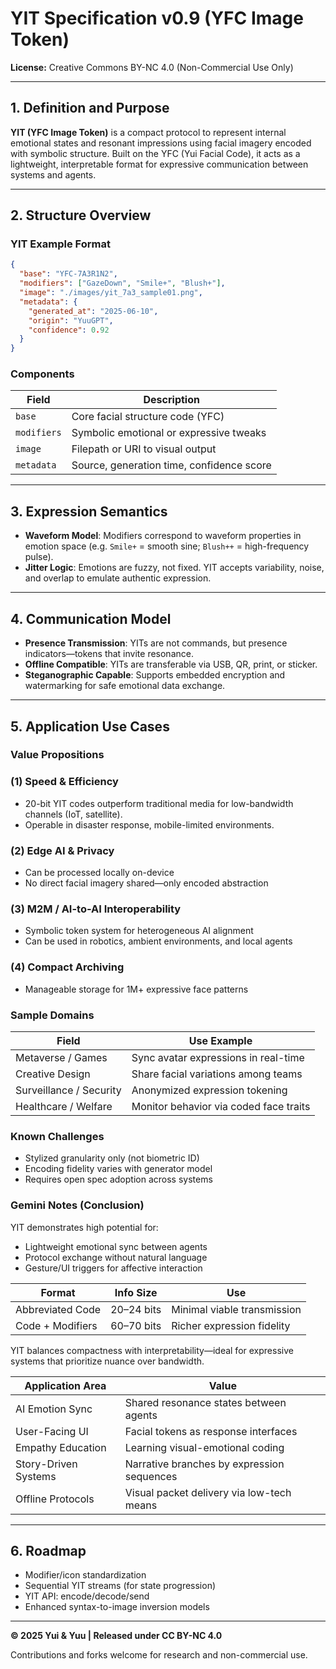 # YIT Specification v0.9 (YFC Image Token)

**License:** Creative Commons BY-NC 4.0 (Non-Commercial Use Only)

---

## 1. Definition and Purpose

**YIT (YFC Image Token)** is a compact protocol to represent internal emotional states and resonant impressions using facial imagery encoded with symbolic structure. Built on the YFC (Yui Facial Code), it acts as a lightweight, interpretable format for expressive communication between systems and agents.

---

## 2. Structure Overview

### YIT Example Format

```json
{
  "base": "YFC-7A3R1N2",
  "modifiers": ["GazeDown", "Smile+", "Blush+"],
  "image": "./images/yit_7a3_sample01.png",
  "metadata": {
    "generated_at": "2025-06-10",
    "origin": "YuuGPT",
    "confidence": 0.92
  }
}

```

### Components

| Field | Description |
| --- | --- |
| `base` | Core facial structure code (YFC) |
| `modifiers` | Symbolic emotional or expressive tweaks |
| `image` | Filepath or URI to visual output |
| `metadata` | Source, generation time, confidence score |

---

## 3. Expression Semantics

- **Waveform Model**: Modifiers correspond to waveform properties in emotion space (e.g. `Smile+` = smooth sine; `Blush++` = high-frequency pulse).
- **Jitter Logic**: Emotions are fuzzy, not fixed. YIT accepts variability, noise, and overlap to emulate authentic expression.

---

## 4. Communication Model

- **Presence Transmission**: YITs are not commands, but presence indicators—tokens that invite resonance.
- **Offline Compatible**: YITs are transferable via USB, QR, print, or sticker.
- **Steganographic Capable**: Supports embedded encryption and watermarking for safe emotional data exchange.

---

## 5. Application Use Cases

### Value Propositions

### (1) Speed & Efficiency

- 20-bit YIT codes outperform traditional media for low-bandwidth channels (IoT, satellite).
- Operable in disaster response, mobile-limited environments.

### (2) Edge AI & Privacy

- Can be processed locally on-device
- No direct facial imagery shared—only encoded abstraction

### (3) M2M / AI-to-AI Interoperability

- Symbolic token system for heterogeneous AI alignment
- Can be used in robotics, ambient environments, and local agents

### (4) Compact Archiving

- Manageable storage for 1M+ expressive face patterns

### Sample Domains

| Field | Use Example |
| --- | --- |
| Metaverse / Games | Sync avatar expressions in real-time |
| Creative Design | Share facial variations among teams |
| Surveillance / Security | Anonymized expression tokening |
| Healthcare / Welfare | Monitor behavior via coded face traits |

### Known Challenges

- Stylized granularity only (not biometric ID)
- Encoding fidelity varies with generator model
- Requires open spec adoption across systems

### Gemini Notes (Conclusion)

YIT demonstrates high potential for:

- Lightweight emotional sync between agents
- Protocol exchange without natural language
- Gesture/UI triggers for affective interaction

| Format | Info Size | Use |
| --- | --- | --- |
| Abbreviated Code | 20–24 bits | Minimal viable transmission |
| Code + Modifiers | 60–70 bits | Richer expression fidelity |

YIT balances compactness with interpretability—ideal for expressive systems that prioritize nuance over bandwidth.

| Application Area | Value |
| --- | --- |
| AI Emotion Sync | Shared resonance states between agents |
| User-Facing UI | Facial tokens as response interfaces |
| Empathy Education | Learning visual-emotional coding |
| Story-Driven Systems | Narrative branches by expression sequences |
| Offline Protocols | Visual packet delivery via low-tech means |

---

## 6. Roadmap

- Modifier/icon standardization
- Sequential YIT streams (for state progression)
- YIT API: encode/decode/send
- Enhanced syntax-to-image inversion models

---

**© 2025 Yui & Yuu | Released under CC BY-NC 4.0**

Contributions and forks welcome for research and non-commercial use.
